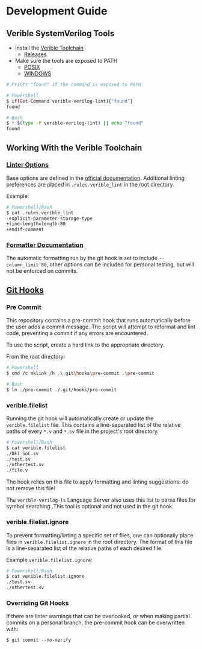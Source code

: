 # Development Guide

## Verible SystemVerilog Tools

- Install the [Verible Toolchain](https://github.com/chipsalliance/verible/tree/master)
    - [Releases](https://github.com/chipsalliance/verible/releases)
- Make sure the tools are exposed to PATH
    - [POSIX](https://unix.stackexchange.com/questions/26047/how-to-correctly-add-a-path-to-path)
    - [WINDOWS](https://www.howtogeek.com/118594/how-to-edit-your-system-path-for-easy-command-line-access/)

```sh
# Prints "found" if the command is exposed to PATH

# Powershell
$ if(Get-Command verible-verilog-lint){"found"}
found

# Bash
$ ! $(type -P verible-verilog-lint) || echo "found"
found
```

## Working With the Verible Toolchain

### [Linter Options](https://chipsalliance.github.io/verible/verilog_lint.html)

Base options are defined in the [official documentation](https://github.com/chipsalliance/verible/tree/master/verilog/tools/lint). Additional linting preferences are placed in `.rules.verible_lint` in the root directory.

Example:
```sh
# Powershell/Bash
$ cat .rules.verible_lint
-explicit-parameter-storage-type
+line-length=length:80
+endif-comment
```

### [Formatter Documentation](https://github.com/chipsalliance/verible/tree/master/verilog/tools/formatter)

The automatic formatting run by the git hook is set to include `--column_limit 80`, other options can be included for personal testing, but will not be enforced on commits.

## [Git Hooks](https://git-scm.com/book/en/v2/Customizing-Git-Git-Hooks)

### Pre Commit

This repository contains a pre-commit hook that runs automatically before the user adds a commit message. The script will attempt to reformat and lint code, preventing a commit if any errors are encountered.

To use the script, create a hard link to the appropriate directory.

From the root directory:

```sh
# Powershell
$ cmd /c mklink /h .\.git\hooks\pre-commit .\pre-commit

# Bash
$ ln ./pre-commit ./.git/hooks/pre-commit
```

### verible.filelist

Running the git hook will automatically create or update the `verible.filelist` file. This contains a line-separated list of the relative paths of every `*.v` and `*.sv` file in the project's root directory.

```sh
# Powershell/Bash
$ cat verible.filelist
./DE1_SoC.sv
./test.sv
./othertest.sv
./file.v
```
The hook relies on this file to apply formatting and linting suggestions: do not remove this file!

The `verible-verilog-ls` Language Server also uses this list to parse files for symbol searching. This tool is optional and not used in the git hook.

### verible.filelist.ignore

To prevent formatting/linting a specific set of files, one can optionally place files in `verible.filelist.ignore` in the root directory. The format of this file is a line-separated list of the relative paths of each desired file.

Example `verible.filelist.ignore`:
```sh
# Powershell/Bash
$ cat verible.filelist.ignore
./test.sv
./othertest.sv
```

### Overriding Git Hooks

If there are linter warnings that can be overlooked, or when making partial commits on a personal branch, the pre-commit hook can be overwritten with:

```
$ git commit --no-verify
```

